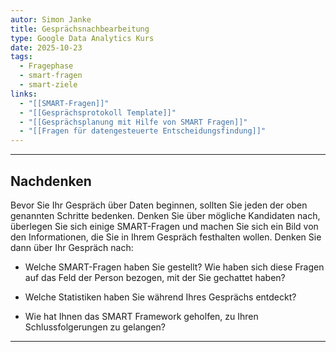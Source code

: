 ```yaml
---
autor: Simon Janke
title: Gesprächsnachbearbeitung
type: Google Data Analytics Kurs
date: 2025-10-23
tags:
  - Fragephase
  - smart-fragen
  - smart-ziele
links:
  - "[[SMART-Fragen]]"
  - "[[Gesprächsprotokoll Template]]"
  - "[[Gesprächsplanung mit Hilfe von SMART Fragen]]"
  - "[[Fragen für datengesteuerte Entscheidungsfindung]]"
---
```

---
## Nachdenken


Bevor Sie Ihr Gespräch über Daten beginnen, sollten Sie jeden der oben genannten Schritte bedenken. Denken Sie über mögliche Kandidaten nach, überlegen Sie sich einige SMART-Fragen und machen Sie sich ein Bild von den Informationen, die Sie in Ihrem Gespräch festhalten wollen. Denken Sie dann über Ihr Gespräch nach:

- Welche SMART-Fragen haben Sie gestellt? Wie haben sich diese Fragen auf das Feld der Person bezogen, mit der Sie gechattet haben?
    
- Welche Statistiken haben Sie während Ihres Gesprächs entdeckt?
    
- Wie hat Ihnen das SMART Framework geholfen, zu Ihren Schlussfolgerungen zu gelangen?

---
